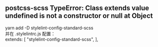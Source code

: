 ## postcss-scss TypeError: Class extends value undefined is not a constructor or null at Object

yarn add -D stylelint-config-standard-scss <br> 并在 .stylelintrc.js 配置： <br>
extends: [ "stylelint-config-standard-scss", ],
